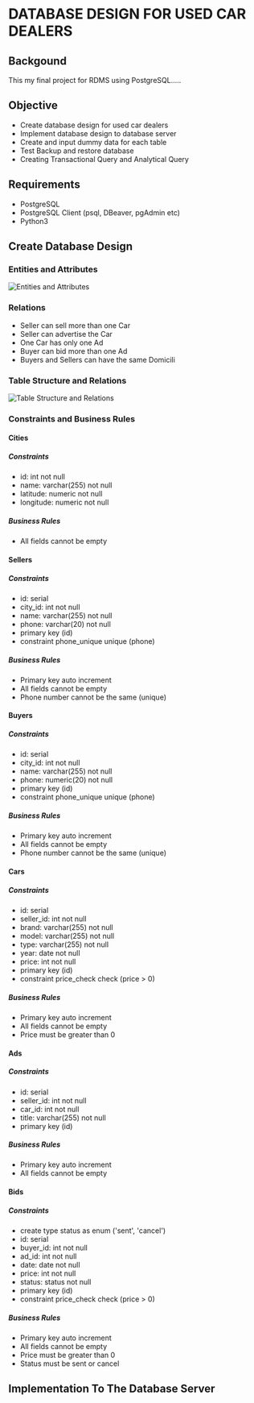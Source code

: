 # DATABASE DESIGN FOR USED CAR DEALERS

## Backgound

This my final project for RDMS using PostgreSQL.....

## Objective

- Create database design for used car dealers
- Implement database design to database server
- Create and input dummy data for each table
- Test Backup and restore database
- Creating Transactional Query and Analytical Query

## Requirements

- PostgreSQL
- PostgreSQL Client (psql, DBeaver, pgAdmin etc)
- Python3

## Create Database Design

### Entities and Attributes

![Entities and Attributes](images/entities-attributes.png?raw=true "Entities and Attributes")

### Relations

- Seller can sell more than one Car
- Seller can advertise the Car
- One Car has only one Ad
- Buyer can bid more than one Ad
- Buyers and Sellers can have the same Domicili

### Table Structure and Relations

![Table Structure and Relations](images/diagram.png?raw=true "Table Structureand Relations")

### Constraints and Business Rules

#### Cities

##### Constraints

- id: int not null
- name: varchar(255) not null
- latitude: numeric not null
- longitude: numeric not null

##### Business Rules

- All fields cannot be empty

#### Sellers

##### Constraints

- id: serial
- city_id: int not null
- name: varchar(255) not null
- phone: varchar(20) not null
- primary key (id)
- constraint phone_unique unique (phone)

##### Business Rules

- Primary key auto increment
- All fields cannot be empty
- Phone number cannot be the same (unique)

#### Buyers

##### Constraints

- id: serial
- city_id: int not null
- name: varchar(255) not null
- phone: numeric(20) not null
- primary key (id)
- constraint phone_unique unique (phone)

##### Business Rules

- Primary key auto increment
- All fields cannot be empty
- Phone number cannot be the same (unique)

#### Cars

##### Constraints

- id: serial
- seller_id: int not null
- brand: varchar(255) not null
- model: varchar(255) not null
- type: varchar(255) not null
- year: date not null
- price: int not null
- primary key (id)
- constraint price_check check (price > 0)

##### Business Rules

- Primary key auto increment
- All fields cannot be empty
- Price must be greater than 0

#### Ads

##### Constraints

- id: serial
- seller_id: int not null
- car_id: int not null
- title: varchar(255) not null
- primary key (id)

##### Business Rules

- Primary key auto increment
- All fields cannot be empty

#### Bids

##### Constraints

- create type status as enum ('sent', 'cancel')
- id: serial
- buyer_id: int not null
- ad_id: int not null
- date: date not null
- price: int not null
- status: status not null
- primary key (id)
- constraint price_check check (price > 0)

##### Business Rules

- Primary key auto increment
- All fields cannot be empty
- Price must be greater than 0
- Status must be sent or cancel

## Implementation To The Database Server
